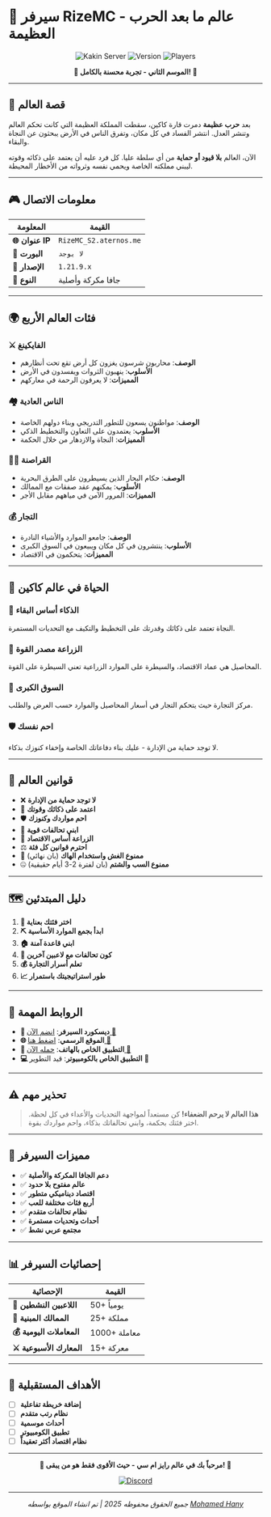 # 🏰 سيرفر RizeMC - عالم ما بعد الحرب العظيمة

<div align="center">

![Kakin Server](https://img.shields.io/badge/Minecraft-Server-green?style=for-the-badge&logo=minecraft)
![Version](https://img.shields.io/badge/Version-1.21.9.x-blue?style=for-the-badge)
![Players](https://img.shields.io/badge/Java-Cracked%20%26%20Premium-orange?style=for-the-badge)

**🌟 الموسم الثاني - تجربة محسنة بالكامل! 🌟**

</div>

---

## 📖 قصة العالم

بعد **حرب عظيمة** دمرت قارة كاكين، سقطت المملكة العظيمة التي كانت تحكم العالم وتنشر العدل. انتشر الفساد في كل مكان، وتفرق الناس في الأرض يبحثون عن النجاة والبقاء.

الآن، العالم **بلا قيود أو حماية** من أي سلطة عليا. كل فرد عليه أن يعتمد على ذكائه وقوته ليبني مملكته الخاصة ويحمي نفسه وثرواته من الأخطار المحيطة.

---

## 🎮 معلومات الاتصال

| المعلومة | القيمة |
|---------|--------|
| **🌐 عنوان IP** | `RizeMC_S2.aternos.me` |
| **🔌 البورت** | `لا يوجد` |
| **📱 الإصدار** | `1.21.9.x` |
| **💎 النوع** | جافا مكركة وأصلية |

---

## 🌍 فئات العالم الأربع

### ⚔️ الفايكينغ
- **الوصف**: محاربون شرسون يغزون كل أرض تقع تحت أنظارهم
- **الأسلوب**: ينهبون الثروات ويفسدون في الأرض
- **المميزات**: لا يعرفون الرحمة في معاركهم

### 🏘️ الناس العادية
- **الوصف**: مواطنون يسعون للتطور التدريجي وبناء دولهم الخاصة
- **الأسلوب**: يعتمدون على التعاون والتخطيط الذكي
- **المميزات**: النجاة والازدهار من خلال الحكمة

### 🏴‍☠️ القراصنة
- **الوصف**: حكام البحار الذين يسيطرون على الطرق البحرية
- **الأسلوب**: يمكنهم عقد صفقات مع الممالك
- **المميزات**: المرور الآمن في مياههم مقابل الأجر

### 💰 التجار
- **الوصف**: جامعو الموارد والأشياء النادرة
- **الأسلوب**: ينتشرون في كل مكان ويبيعون في السوق الكبرى
- **المميزات**: يتحكمون في الاقتصاد

---

## 🌾 الحياة في عالم كاكين

### 🧠 الذكاء أساس البقاء
النجاة تعتمد على ذكائك وقدرتك على التخطيط والتكيف مع التحديات المستمرة.

### 🌱 الزراعة مصدر القوة
المحاصيل هي عماد الاقتصاد، والسيطرة على الموارد الزراعية تعني السيطرة على القوة.

### 🏪 السوق الكبرى
مركز التجارة حيث يتحكم التجار في أسعار المحاصيل والموارد حسب العرض والطلب.

### 🛡️ احم نفسك
لا توجد حماية من الإدارة - عليك بناء دفاعاتك الخاصة وإخفاء كنوزك بذكاء.

---

## 📜 قوانين العالم

- ❌ **لا توجد حماية من الإدارة**
- 🧠 **اعتمد على ذكائك وقوتك**
- 🛡️ **احم مواردك وكنوزك**
- 🤝 **ابني تحالفات قوية**
- 🌾 **الزراعة أساس الاقتصاد**
- ⚖️ **احترم قوانين كل فئة**
- 🚫 **ممنوع الغش واستخدام الهاك** (بان نهائي)
- 🤐 **ممنوع السب والشتم** (بان لفترة 2-3 أيام حقيقية)

---

## 🗺️ دليل المبتدئين

1. **🎯 اختر فئتك بعناية**
2. **⛏️ ابدأ بجمع الموارد الأساسية**
3. **🏠 ابني قاعدة آمنة**
4. **🤝 كون تحالفات مع لاعبين آخرين**
5. **💰 تعلم أسرار التجارة**
6. **📈 طور استراتيجيتك باستمرار**

---

## 🔗 الروابط المهمة

- **💬 ديسكورد السيرفر**: [انضم الآن 🚀](https://discord.gg/9Bzm5FXy8m)
- **🌐 الموقع الرسمي**: [اضغط هنا 🚀](https://mohamedhany2025.github.io/Kakin-Server-Minecraft/) 
- **📱 التطبيق الخاص بالهاتف**: [حمله الآن 🚀](https://github.com/PojavLauncherTeam/PojavLauncher/releases/download/gladiolus/PojavLauncher.apk)
- **💻 التطبيق الخاص بالكومبيوتر**: قيد التطوير 🚀
---

## ⚠️ تحذير مهم

> **هذا العالم لا يرحم الضعفاء!** كن مستعداً لمواجهة التحديات والأعداء في كل لحظة. اختر فئتك بحكمة، وابني تحالفاتك بذكاء، واحم مواردك بقوة.

---

## 🌟 مميزات السيرفر

- ✅ **دعم الجافا المكركة والأصلية**
- ✅ **عالم مفتوح بلا حدود**
- ✅ **اقتصاد ديناميكي متطور**
- ✅ **أربع فئات مختلفة للعب**
- ✅ **نظام تحالفات متقدم**
- ✅ **أحداث وتحديات مستمرة**
- ✅ **مجتمع عربي نشط**

---

## 📊 إحصائيات السيرفر

| الإحصائية | القيمة |
|-----------|--------|
| **👥 اللاعبين النشطين** | 50+ يومياً |
| **🏰 الممالك المبنية** | 25+ مملكة |
| **💰 المعاملات اليومية** | 1000+ معاملة |
| **⚔️ المعارك الأسبوعية** | 15+ معركة |

---

## 🎯 الأهداف المستقبلية

- [ ] **إضافة خريطة تفاعلية**
- [ ] **نظام رتب متقدم**
- [ ] **أحداث موسمية**
- [ ] **تطبيق الكومبيوتر**
- [ ] **نظام اقتصاد أكثر تعقيداً**

---

<div align="center">

**🌟 مرحباً بك في عالم رايز ام سي - حيث الأقوى فقط هو من يبقى! 🌟**

[![Discord](https://img.shields.io/badge/Discord-Join%20Server-7289da?style=for-the-badge&logo=discord)](https://discord.gg/FKNrEaF9Zv)

---
*جميع الحقوق محفوظه 2025 | تم انشاء الموقع بواسطه  [Mohamed Hany](https://www.facebook.com/xspeedo.gaming.2025#)*